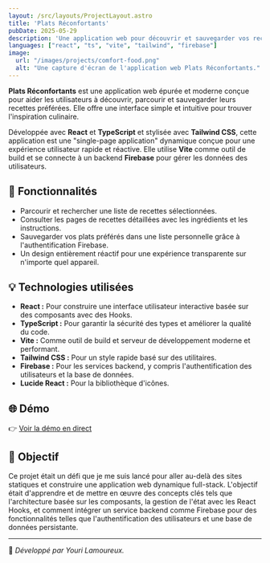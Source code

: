 ```yaml
---
layout: /src/layouts/ProjectLayout.astro
title: 'Plats Réconfortants'
pubDate: 2025-05-29
description: 'Une application web pour découvrir et sauvegarder vos recettes réconfortantes préférées, créée avec React et Firebase.'
languages: ["react", "ts", "vite", "tailwind", "firebase"]
image:
  url: "/images/projects/comfort-food.png"
  alt: "Une capture d'écran de l'application web Plats Réconfortants."
--- 
```


**Plats Réconfortants** est une application web épurée et moderne conçue pour aider les utilisateurs à découvrir, parcourir et sauvegarder leurs recettes préférées. Elle offre une interface simple et intuitive pour trouver l'inspiration culinaire.

Développée avec **React** et **TypeScript** et stylisée avec **Tailwind CSS**, cette application est une "single-page application" dynamique conçue pour une expérience utilisateur rapide et réactive. Elle utilise **Vite** comme outil de build et se connecte à un backend **Firebase** pour gérer les données des utilisateurs.

## 🧩 Fonctionnalités

- Parcourir et rechercher une liste de recettes sélectionnées.
- Consulter les pages de recettes détaillées avec les ingrédients et les instructions.
- Sauvegarder vos plats préférés dans une liste personnelle grâce à l'authentification Firebase.
- Un design entièrement réactif pour une expérience transparente sur n'importe quel appareil.

## 💡 Technologies utilisées

- **React :** Pour construire une interface utilisateur interactive basée sur des composants avec des Hooks.
- **TypeScript :** Pour garantir la sécurité des types et améliorer la qualité du code.
- **Vite :** Comme outil de build et serveur de développement moderne et performant.
- **Tailwind CSS :** Pour un style rapide basé sur des utilitaires.
- **Firebase :** Pour les services backend, y compris l'authentification des utilisateurs et la base de données.
- **Lucide React :** Pour la bibliothèque d'icônes.


## 🌐 Démo

👉 [Voir la démo en direct](https://comfortfoodmeals.netlify.app/) 

## 🎯 Objectif

Ce projet était un défi que je me suis lancé pour aller au-delà des sites statiques et construire une application web dynamique full-stack. L'objectif était d'apprendre et de mettre en œuvre des concepts clés tels que l'architecture basée sur les composants, la gestion de l'état avec les React Hooks, et comment intégrer un service backend comme Firebase pour des fonctionnalités telles que l'authentification des utilisateurs et une base de données persistante.

---
🚀 *Développé par Youri Lamoureux.*